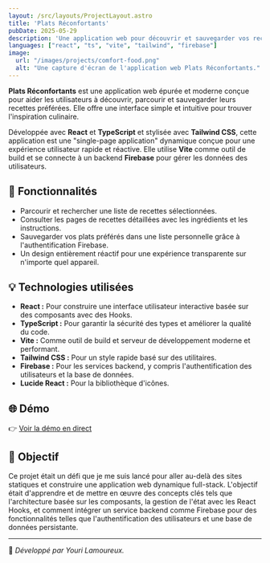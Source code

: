 ```yaml
---
layout: /src/layouts/ProjectLayout.astro
title: 'Plats Réconfortants'
pubDate: 2025-05-29
description: 'Une application web pour découvrir et sauvegarder vos recettes réconfortantes préférées, créée avec React et Firebase.'
languages: ["react", "ts", "vite", "tailwind", "firebase"]
image:
  url: "/images/projects/comfort-food.png"
  alt: "Une capture d'écran de l'application web Plats Réconfortants."
--- 
```


**Plats Réconfortants** est une application web épurée et moderne conçue pour aider les utilisateurs à découvrir, parcourir et sauvegarder leurs recettes préférées. Elle offre une interface simple et intuitive pour trouver l'inspiration culinaire.

Développée avec **React** et **TypeScript** et stylisée avec **Tailwind CSS**, cette application est une "single-page application" dynamique conçue pour une expérience utilisateur rapide et réactive. Elle utilise **Vite** comme outil de build et se connecte à un backend **Firebase** pour gérer les données des utilisateurs.

## 🧩 Fonctionnalités

- Parcourir et rechercher une liste de recettes sélectionnées.
- Consulter les pages de recettes détaillées avec les ingrédients et les instructions.
- Sauvegarder vos plats préférés dans une liste personnelle grâce à l'authentification Firebase.
- Un design entièrement réactif pour une expérience transparente sur n'importe quel appareil.

## 💡 Technologies utilisées

- **React :** Pour construire une interface utilisateur interactive basée sur des composants avec des Hooks.
- **TypeScript :** Pour garantir la sécurité des types et améliorer la qualité du code.
- **Vite :** Comme outil de build et serveur de développement moderne et performant.
- **Tailwind CSS :** Pour un style rapide basé sur des utilitaires.
- **Firebase :** Pour les services backend, y compris l'authentification des utilisateurs et la base de données.
- **Lucide React :** Pour la bibliothèque d'icônes.


## 🌐 Démo

👉 [Voir la démo en direct](https://comfortfoodmeals.netlify.app/) 

## 🎯 Objectif

Ce projet était un défi que je me suis lancé pour aller au-delà des sites statiques et construire une application web dynamique full-stack. L'objectif était d'apprendre et de mettre en œuvre des concepts clés tels que l'architecture basée sur les composants, la gestion de l'état avec les React Hooks, et comment intégrer un service backend comme Firebase pour des fonctionnalités telles que l'authentification des utilisateurs et une base de données persistante.

---
🚀 *Développé par Youri Lamoureux.*